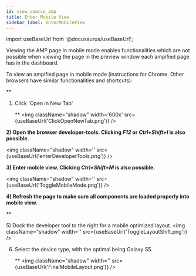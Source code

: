 ```yaml
---
id: view_source_amp
title: Enter Mobile View
sidebar_label: EnterMobileView
---
```

import useBaseUrl from '@docusaurus/useBaseUrl'; 

<p className="bigfont">
Viewing the AMP page in mobile mode enables functionalities which are not possible when viewing the page in the preview window each ampified page has in the dashboard. 
</p>
<p className="bigfont">
To view an ampified page in mobile mode (instructions for Chrome. Other browsers have similar functionalities and shortcuts):
</p>

**<p className="bigfont">
1) Click 'Open in New Tab'</p>**
<img className="shadow" width='600x' src={useBaseUrl('ClickOpenNewTab.png')} />
<p></p>

**<p className="bigfont">
2) Open the browser developer-tools. Clicking *F12* or *Ctrl+Shift+I* is also possible.</p>**
<img className="shadow" width='' src={useBaseUrl('enterDeveloperTools.png')} />
<p></p>

**<p className="bigfont">
3) Enter mobile view. Clicking *Ctrl+Shift+M* is also possible.</p>**
<img className="shadow" width='' src={useBaseUrl('ToggleMobileMode.png')} />
<p></p>

**<p className="bigfont">
4) Refresh the page to make sure all components are loaded properly into mobile view.</p>**
<p></p>

**<p className="bigfont">
5) Dock the developer tool to the right for a mobile optimized layout.
<img className="shadow" width='' src={useBaseUrl('ToggleLayoutShift.png')} />
<p></p>

6) Select the device type, with the optimal being Galaxy S5.</p>**
<img className="shadow" width='' src={useBaseUrl('FinalMobileLayout.png')} />
